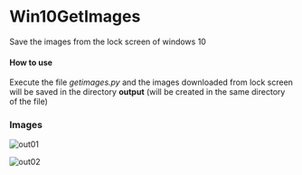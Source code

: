 # Win10GetImages
Save the images from the lock screen of windows 10

#### How to use
Execute the file *getimages.py* and the images downloaded from lock screen will be saved in the directory **output** (will be created in the same directory of the file)

### Images

![out01](https://user-images.githubusercontent.com/9018264/41491565-33ca62ce-70d0-11e8-895f-10d3b0decb58.png)


![out02](https://user-images.githubusercontent.com/9018264/41491574-417cf49a-70d0-11e8-8cdf-5efc3b9d2d76.png)
